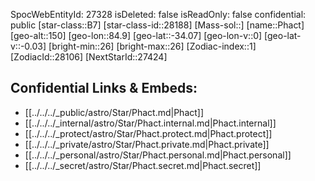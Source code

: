 ﻿---
location: [-34.07,84.9,150]
type: Star
tags:
- astro/Star

---
SpocWebEntityId: 27328
isDeleted: false
isReadOnly: false
confidential: public
[star-class::B7]
[star-class-id::28188]
[Mass-sol::]
[name::Phact]
[geo-alt::150]
[geo-lon::84.9]
[geo-lat::-34.07]
[geo-lon-v::0]
[geo-lat-v::-0.03]
[bright-min::26]
[bright-max::26]
[Zodiac-index::1]
[ZodiacId::28106]
[NextStarId::27424]



## Confidential Links & Embeds: 
- [[../../../_public/astro/Star/Phact.md|Phact]] 
- [[../../../_internal/astro/Star/Phact.internal.md|Phact.internal]] 
- [[../../../_protect/astro/Star/Phact.protect.md|Phact.protect]] 
- [[../../../_private/astro/Star/Phact.private.md|Phact.private]] 
- [[../../../_personal/astro/Star/Phact.personal.md|Phact.personal]] 
- [[../../../_secret/astro/Star/Phact.secret.md|Phact.secret]] 
